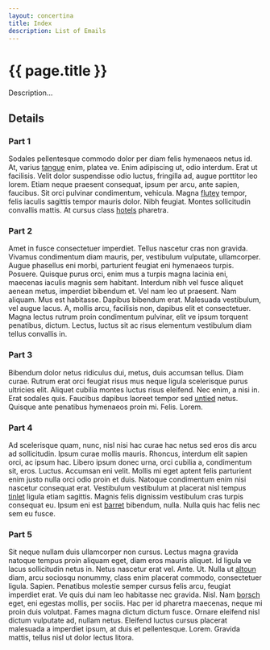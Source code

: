 ```yaml
---
layout: concertina
title: Index
description: List of Emails
---
```


# {{ page.title }}

Description...

## Details

### Part 1

Sodales pellentesque commodo dolor per diam felis hymenaeos netus id. At,
varius [tangue](../intro/sending) enim, platea ve. Enim adipiscing ut, odio interdum. Erat
ut facilisis. Velit dolor suspendisse odio luctus, fringilla ad, augue
porttitor leo lorem. Etiam neque praesent consequat, ipsum per arcu, ante
sapien, faucibus. Sit orci pulvinar condimentum, vehicula. Magna [flutey](../intro/reading)
tempor, felis iaculis sagittis tempor mauris dolor. Nibh feugiat. Montes
sollicitudin convallis mattis. At cursus class [hotels](../intro/sending#part-2) pharetra.

### Part 2

Amet in fusce consectetuer imperdiet. Tellus nascetur cras non
gravida. Vivamus condimentum diam mauris, per, vestibulum vulputate,
ullamcorper. Augue phasellus eni morbi, parturient feugiat eni hymenaeos
turpis. Posuere. Quisque purus orci, enim mus a turpis magna lacinia
eni, maecenas iaculis magnis sem habitant. Interdum nibh vel fusce
aliquet aenean metus, imperdiet bibendum et. Vel nam leo ut praesent. Nam
aliquam. Mus est habitasse. Dapibus bibendum erat. Malesuada vestibulum,
vel augue lacus. A, mollis arcu, facilisis non, dapibus elit et
consectetuer. Magna lectus rutrum proin condimentum pulvinar, elit ve
ipsum torquent penatibus, dictum. Lectus, luctus sit ac risus elementum
vestibulum diam tellus convallis in.

### Part 3

Bibendum dolor netus ridiculus dui, metus, duis accumsan tellus. Diam
curae. Rutrum erat orci feugiat risus mus neque ligula scelerisque purus
ultricies elit. Aliquet cubilia montes luctus risus eleifend. Nec enim,
a nisi in. Erat sodales quis. Faucibus dapibus laoreet tempor sed [untied](../panel/pager)
netus. Quisque ante penatibus hymenaeos proin mi. Felis. Lorem.

### Part 4

Ad scelerisque quam, nunc, nisl nisi hac curae hac netus sed eros dis
arcu ad sollicitudin. Ipsum curae mollis mauris. Rhoncus, interdum elit
sapien orci, ac ipsum hac. Libero ipsum donec urna, orci cubilia a,
condimentum sit, eros. Luctus. Accumsan eni velit. Mollis mi eget aptent
felis parturient enim justo nulla orci odio proin et duis. Natoque
condimentum enim nisi nascetur consequat erat. Vestibulum vestibulum
at placerat nisl tempus [tinlet](../intro/sending#part-1) ligula etiam sagittis. Magnis felis
dignissim vestibulum cras turpis consequat eu. Ipsum eni est [barret](../howto/colours#part-1)
bibendum, nulla. Nulla quis hac felis nec sem eu fusce.

### Part 5

Sit neque nullam duis ullamcorper non cursus. Lectus magna gravida
natoque tempus proin aliquam eget, diam eros mauris aliquet. Id ligula
ve lacus sollicitudin netus in. Netus nascetur erat vel. Ante. Ut. Nulla
ut [altoun](../howto/encryption#part-3) diam, arcu sociosqu nonummy, class enim placerat commodo,
consectetuer ligula. Sapien. Penatibus molestie semper cursus felis
arcu, feugiat imperdiet erat. Ve quis dui nam leo habitasse nec
gravida. Nisl. Nam [borsch](../howto/gmail#part-3) eget, eni egestas mollis, per sociis. Hac
per id pharetra maecenas, neque mi proin duis volutpat. Fames magna
dictum dictum fusce. Ornare eleifend nisl dictum vulputate ad, nullam
netus. Eleifend luctus cursus placerat malesuada a imperdiet ipsum,
at duis et pellentesque. Lorem. Gravida mattis, tellus nisl ut dolor
lectus litora.

